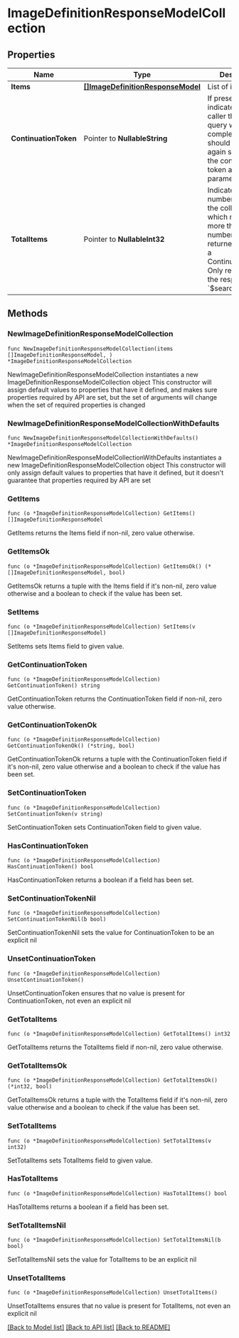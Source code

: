 # ImageDefinitionResponseModelCollection

## Properties

Name | Type | Description | Notes
------------ | ------------- | ------------- | -------------
**Items** | [**[]ImageDefinitionResponseModel**](ImageDefinitionResponseModel.md) | List of items. | 
**ContinuationToken** | Pointer to **NullableString** | If present, indicates to the caller that the query was not complete, and they should call the API again specifying the continuation token as a query parameter. | [optional] 
**TotalItems** | Pointer to **NullableInt32** | Indicates the total number of items in the collection, which may be more than the number of Items returned, if there is a ContinuationToken.  Only returned in the response to &#x60;$search&#x60; APIs. | [optional] 

## Methods

### NewImageDefinitionResponseModelCollection

`func NewImageDefinitionResponseModelCollection(items []ImageDefinitionResponseModel, ) *ImageDefinitionResponseModelCollection`

NewImageDefinitionResponseModelCollection instantiates a new ImageDefinitionResponseModelCollection object
This constructor will assign default values to properties that have it defined,
and makes sure properties required by API are set, but the set of arguments
will change when the set of required properties is changed

### NewImageDefinitionResponseModelCollectionWithDefaults

`func NewImageDefinitionResponseModelCollectionWithDefaults() *ImageDefinitionResponseModelCollection`

NewImageDefinitionResponseModelCollectionWithDefaults instantiates a new ImageDefinitionResponseModelCollection object
This constructor will only assign default values to properties that have it defined,
but it doesn't guarantee that properties required by API are set

### GetItems

`func (o *ImageDefinitionResponseModelCollection) GetItems() []ImageDefinitionResponseModel`

GetItems returns the Items field if non-nil, zero value otherwise.

### GetItemsOk

`func (o *ImageDefinitionResponseModelCollection) GetItemsOk() (*[]ImageDefinitionResponseModel, bool)`

GetItemsOk returns a tuple with the Items field if it's non-nil, zero value otherwise
and a boolean to check if the value has been set.

### SetItems

`func (o *ImageDefinitionResponseModelCollection) SetItems(v []ImageDefinitionResponseModel)`

SetItems sets Items field to given value.


### GetContinuationToken

`func (o *ImageDefinitionResponseModelCollection) GetContinuationToken() string`

GetContinuationToken returns the ContinuationToken field if non-nil, zero value otherwise.

### GetContinuationTokenOk

`func (o *ImageDefinitionResponseModelCollection) GetContinuationTokenOk() (*string, bool)`

GetContinuationTokenOk returns a tuple with the ContinuationToken field if it's non-nil, zero value otherwise
and a boolean to check if the value has been set.

### SetContinuationToken

`func (o *ImageDefinitionResponseModelCollection) SetContinuationToken(v string)`

SetContinuationToken sets ContinuationToken field to given value.

### HasContinuationToken

`func (o *ImageDefinitionResponseModelCollection) HasContinuationToken() bool`

HasContinuationToken returns a boolean if a field has been set.

### SetContinuationTokenNil

`func (o *ImageDefinitionResponseModelCollection) SetContinuationTokenNil(b bool)`

 SetContinuationTokenNil sets the value for ContinuationToken to be an explicit nil

### UnsetContinuationToken
`func (o *ImageDefinitionResponseModelCollection) UnsetContinuationToken()`

UnsetContinuationToken ensures that no value is present for ContinuationToken, not even an explicit nil
### GetTotalItems

`func (o *ImageDefinitionResponseModelCollection) GetTotalItems() int32`

GetTotalItems returns the TotalItems field if non-nil, zero value otherwise.

### GetTotalItemsOk

`func (o *ImageDefinitionResponseModelCollection) GetTotalItemsOk() (*int32, bool)`

GetTotalItemsOk returns a tuple with the TotalItems field if it's non-nil, zero value otherwise
and a boolean to check if the value has been set.

### SetTotalItems

`func (o *ImageDefinitionResponseModelCollection) SetTotalItems(v int32)`

SetTotalItems sets TotalItems field to given value.

### HasTotalItems

`func (o *ImageDefinitionResponseModelCollection) HasTotalItems() bool`

HasTotalItems returns a boolean if a field has been set.

### SetTotalItemsNil

`func (o *ImageDefinitionResponseModelCollection) SetTotalItemsNil(b bool)`

 SetTotalItemsNil sets the value for TotalItems to be an explicit nil

### UnsetTotalItems
`func (o *ImageDefinitionResponseModelCollection) UnsetTotalItems()`

UnsetTotalItems ensures that no value is present for TotalItems, not even an explicit nil

[[Back to Model list]](../README.md#documentation-for-models) [[Back to API list]](../README.md#documentation-for-api-endpoints) [[Back to README]](../README.md)


